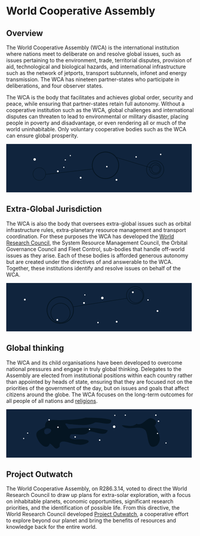 # World Cooperative Assembly

## Overview

The World Cooperative Assembly (WCA) is the international institution where nations meet to deliberate on and resolve global issues, such as issues pertaining to the environment, trade, territorial disputes, provision of aid, technological and biological hazards, and international infrastructure such as the network of jetports, transport subtunnels, infonet and energy transmission.  The WCA has nineteen partner-states who participate in deliberations, and four observer states.

The WCA is the body that facilitates and achieves global order, security and peace, while ensuring that partner-states retain full autonomy.  Without a cooperative institution such as the WCA, global challenges and international disputes can threaten to lead to environmental or military disaster, placing people in poverty and disadvantage, or even rendering all or much of the world uninhabitable.  Only voluntary cooperative bodies such as the WCA can ensure global prosperity.

![_|Data|25](header_chart_2.png)

## Extra-Global Jurisdiction

The WCA is also the body that oversees extra-global issues such as orbital infrastructure rules, extra-planetary resource management and transport coordination.  For these purposes the WCA has developed the [World Research Council](wrc_overview.md), the System Resource Management Council, the Orbital Governance Council and Fleet Control, sub-bodies that handle off-world issues as they arise.  Each of these bodies is afforded generous autonomy but are created under the directives of and answerable to the WCA.  Together, these institutions identify and resolve issues on behalf of the WCA.

![_|Data|25](header_chart_1.png)

## Global thinking

The WCA and its child organisations have been developed to overcome national pressures and engage in truly global thinking.  Delegates to the Assembly are elected from institutional positions within each country rather than appointed by heads of state, ensuring that they are focused not on the priorities of the government of the day, but on issues and goals that affect citizens around the globe.  The WCA focuses on the long-term outcomes for all people of all nations and [religions](religion_overview.md).

![_|Data|25](header_space_2.png)

## Project Outwatch

The World Cooperative Assembly, on R286.3.14, voted to direct the World Research Council to draw up plans for extra-solar exploration, with a focus on inhabitable planets, economic opportunities, significant research priorities, and the identification of possible life.  From this directive, the World Research Council developed [Project Outwatch](wrc_projectoutwatch_overview.md), a cooperative effort to explore beyond our planet and bring the benefits of resources and knowledge back for the entire world.

